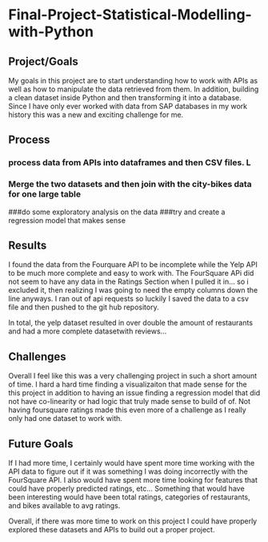 # Final-Project-Statistical-Modelling-with-Python

## Project/Goals
My goals in this project are to start understanding how to work with APIs as well as how to manipulate the data retrieved from them. In addition, building a clean dataset inside Python and then transforming it into a database. Since I have only ever worked with data from SAP databases in my work history this was a new and exciting challenge for me. 

## Process
### process data from APIs into dataframes and then CSV files. L
### Merge the two datasets and then join with the city-bikes data for one large table
###do some exploratory analysis on the data
###try and create a regression model that makes sense

## Results
I found the data from the Fourquare API to be incomplete while the Yelp API to be much more complete and easy to work with. The FourSquare APi did not seem to have any data in the Ratings Section when I pulled it in... so i excluded it, then realizing I was going to need the empty columns down the line anyways. I ran out of api requests so luckily I saved the data to a csv file and then pushed to the git hub repository.

In total, the yelp dataset resulted in over double the amount of restaurants and had a more complete datasetwith reviews...



## Challenges 
Overall I feel like this was a very challenging project in such a short amount of time. I hard a hard time finding a visualizaiton that made sense for the this project in addition to having an issue finding a regression model that did not have co-linearity or had logic that truly made sense to build of of. Not having foursquare ratings made this even more of a challenge as I really only had one dataset to work with. 

## Future Goals
If I had more time, I certainly would have spent more time working with the API data to figure out if it was something I was doing incorrectly with the FourSquare API. I also would have spent more time looking for features that could have properly predicted ratings, etc... Something that would have been interesting would have been total ratings, categories of restaurants, and bikes available to avg ratings.

Overall, if there was more time to work on this project I could have properly explored these datasets and APIs to build out a proper project. 

